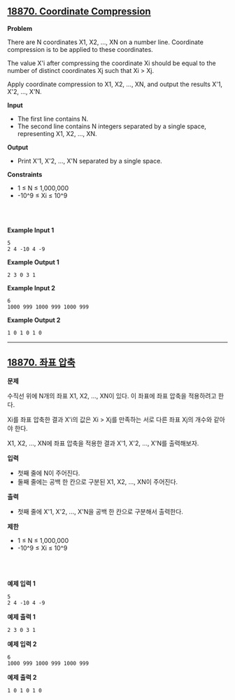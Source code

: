 ## [18870. Coordinate Compression](https://www.acmicpc.net/problem/18870)

**Problem**

There are N coordinates X1, X2, ..., XN on a number line. Coordinate compression is to be applied to these coordinates.

The value X'i after compressing the coordinate Xi should be equal to the number of distinct coordinates Xj such that Xi > Xj.

Apply coordinate compression to X1, X2, ..., XN, and output the results X'1, X'2, ..., X'N.

**Input**

- The first line contains N.
- The second line contains N integers separated by a single space, representing X1, X2, ..., XN.

**Output**

- Print X'1, X'2, ..., X'N separated by a single space.

**Constraints**

- 1 ≤ N ≤ 1,000,000
- -10^9 ≤ Xi ≤ 10^9

<br/>
<br/>

**Example Input 1**

```
5
2 4 -10 4 -9
```

**Example Output 1**

```
2 3 0 3 1
```

**Example Input 2**

```
6
1000 999 1000 999 1000 999
```

**Example Output 2**

```
1 0 1 0 1 0
```

<hr/>

## [18870. 좌표 압축](https://www.acmicpc.net/problem/18870)

**문제**

수직선 위에 N개의 좌표 X1, X2, ..., XN이 있다. 이 좌표에 좌표 압축을 적용하려고 한다.

Xi를 좌표 압축한 결과 X'i의 값은 Xi > Xj를 만족하는 서로 다른 좌표 Xj의 개수와 같아야 한다.

X1, X2, ..., XN에 좌표 압축을 적용한 결과 X'1, X'2, ..., X'N를 출력해보자.

**입력**

- 첫째 줄에 N이 주어진다.
- 둘째 줄에는 공백 한 칸으로 구분된 X1, X2, ..., XN이 주어진다.

**출력**

- 첫째 줄에 X'1, X'2, ..., X'N을 공백 한 칸으로 구분해서 출력한다.

**제한**

- 1 ≤ N ≤ 1,000,000
- -10^9 ≤ Xi ≤ 10^9

<br/>
<br/>

**예제 입력 1**

```
5
2 4 -10 4 -9
```

**예제 출력 1**

```
2 3 0 3 1
```

**예제 입력 2**

```
6
1000 999 1000 999 1000 999
```

**예제 출력 2**

```
1 0 1 0 1 0
```
